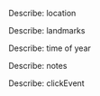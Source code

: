 Describe: location


Describe: landmarks

Describe: time of year

Describe: notes

Describe: clickEvent